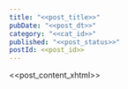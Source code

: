 ```yaml
---
title: "<<post_title>>"
pubDate: "<<post_dt>>"
category: "<<cat_id>>"
published: "<<post_status>>"
postId: <<post_id>>
---
```


<<post_content_xhtml>>
